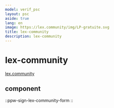 ```yaml
---
model: verif_psc
layout: psc
aside: true
lang: en
image: https://lex.community/img/LP-gratuite.svg
title: lex-community
description: lex-community
---
```


# lex-community


[lex.community](https://lex.community/)

## component

::ppw-sign-lex-community-form
::
